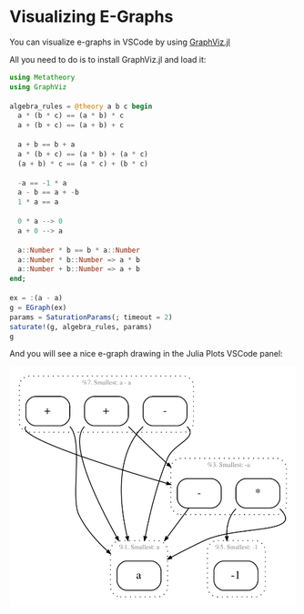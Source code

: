# Visualizing E-Graphs

You can visualize e-graphs in VSCode by using [GraphViz.jl](https://github.com/JuliaGraphs/GraphViz.jl)

All you need to do is to install GraphViz.jl and load it:

```julia
using Metatheory
using GraphViz

algebra_rules = @theory a b c begin
  a * (b * c) == (a * b) * c
  a + (b + c) == (a + b) + c

  a + b == b + a
  a * (b + c) == (a * b) + (a * c)
  (a + b) * c == (a * c) + (b * c)

  -a == -1 * a
  a - b == a + -b
  1 * a == a

  0 * a --> 0
  a + 0 --> a

  a::Number * b == b * a::Number
  a::Number * b::Number => a * b
  a::Number + b::Number => a + b
end;

ex = :(a - a)
g = EGraph(ex)
params = SaturationParams(; timeout = 2)
saturate!(g, algebra_rules, params)
g
```

And you will see a nice e-graph drawing in the Julia Plots VSCode panel:

![E-Graph Drawing](assets/graphviz.svg)
